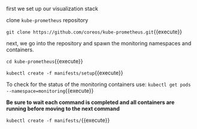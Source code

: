 first we set up our visualization stack

clone `kube-prometheus` repository

`git clone https://github.com/coreos/kube-prometheus.git`{{execute}}

next, we go into the repository and spawn the monitoring namespaces and containers.

`cd kube-prometheus`{{execute}}

`kubectl create -f manifests/setup`{{execute}}

To check for the status of the monitoring containers use:
`kubectl get pods --namespace=monitoring`{{execute}}

**Be sure to wait each command is completed and all containers are running before moving to the next command**

`kubectl create -f manifests/`{{execute}}

